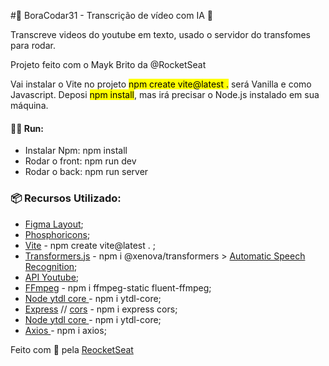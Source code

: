 #🚀 BoraCodar31 - Transcrição de vídeo com IA 🤖

<p>Transcreve videos do youtube em texto, usado o servidor do transfomes para rodar.</p>
<p>Projeto feito com o Mayk Brito da @RocketSeat</p>

<p>Vai instalar o Vite no projeto <mark>npm create vite@latest .</mark> será Vanilla e como Javascript. Deposi <mark>npm install</mark>, mas irá precisar o Node.js instalado em sua máquina.</p>

<h4>🏃‍♂️ Run:</h4>
<ul>
<li>Instalar Npm: npm install</li>
<li>Rodar o front: npm run dev</li>
<li>Rodar o back: npm run server</li>
</ul>

<h3>📦 Recursos Utilizado:</h3>
<ul>

<li><a href="https://www.figma.com/community/file/1268564660141195165" target="_blank">Figma Layout</a>;</li>
<li><a href="https://phosphoricons.com/" target="_blank">Phosphoricons</a>;</li>
<li><a href="https://vitejs.dev/" target="_blank">Vite</a> - npm create vite@latest . ;</li>
<li><a href="https://github.com/xenova/transformers.js" target="_blank">Transformers.js</a> - npm i @xenova/transformers > <a href="https://huggingface.co/tasks/automatic-speech-recognition" target="_blank">Automatic Speech Recognition</a>;</li>
<li><a href="https://developers.google.com/youtube/iframe_api_reference#Getting_Started" target="_blank">API Youtube</a>;</li>
<li><a href="https://creatomate.com/blog/how-to-use-ffmpeg-in-nodejs" target="_blank">FFmpeg</a> - npm i ffmpeg-static fluent-ffmpeg;</li>
<li><a href="https://github.com/fent/node-ytdl-core" target="_blank">Node ytdl core
</a> - npm i ytdl-core;</li>
<li><a href="https://www.npmjs.com/package/express" target="_blank">Express</a> // <a href="https://www.npmjs.com/package/cors#installation" target="_blank">cors</a>
</a> - npm i express cors;</li>
<li><a href="https://github.com/fent/node-ytdl-core" target="_blank">Node ytdl core
</a> - npm i ytdl-core;</li>
<li><a href="https://github.com/axios/axios" target="_blank">Axios
</a> - npm i axios;</li>

</ul>

<p>Feito com 💜 pela <a href="https://www.youtube.com/@rocketseat" target="_blank">ReocketSeat</a></p>
